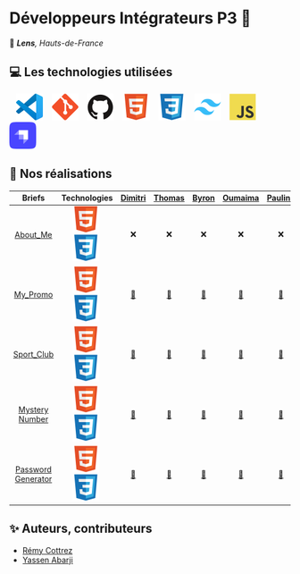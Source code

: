 # Développeurs Intégrateurs P3 🚀

📍 ***Lens**, Hauts-de-France*

## 💻 Les technologies utilisées

&nbsp;&nbsp;
![img_vscode](./img/vscode.svg)
&nbsp;&nbsp;
![img_git](./img/git.svg)
&nbsp;&nbsp;
![img_github](./img/github.svg)
&nbsp;&nbsp;
![img_html](./img/html.svg)
&nbsp;&nbsp;
![img_css](./img/css.svg)
&nbsp;&nbsp;
![img_tailwind](./img/tailwind.svg)
&nbsp;&nbsp;
![img_javascript](./img/javascript.svg)
&nbsp;&nbsp;
![img_strapi](./img/strapi.svg)

## 🚀 Nos réalisations

| Briefs | Technologies | <a href="https://github.com/PandaaxDvlpt">Dimitri</a> | <a href="https://github.com/LaCageANicolas">Thomas</a> | <a href="https://github.com/Drakane">Byron</a> | <a href="https://github.com/oumaima-gaghou">Oumaima</a> | <a href="https://github.com/Pauline-13">Pauline</a> | <a href="https://github.com/Sirolbfr">Loris</a> | <a href="https://github.com/Fionacz">Fiona</a> | <a href="https://github.com/bryanT062">Bryan</a> | <a href="https://github.com/Audrey2046">Audrey</a> | <a href="https://github.com/AlirezaAlavi7713">Alireza</a> | <a href="https://github.com/Tonny654">Tony</a> | <a href="https://github.com/nasskconcept">Nassima</a> | <a href="https://github.com/SofiaB25">Sofia</a> | <a href="https://github.com/tuirz">Luigi</a> |
| :----: | :----: | :----: | :----: | :----: | :----: | :----: | :----: | :----: | :----: | :----: | :----: | :----: | :----: | :----: | :----: |
| [About_Me](https://github.com/DEV-INTE-P3-LENS-2025/about_me) | ![img_html](./img/html.svg)&nbsp;![img_css](./img/css.svg)&nbsp; | ❌ | ❌ | ❌ | ❌ | ❌ | ❌ | ❌ | ❌ | ❌ | ❌ | ❌ | ❌ | ❌ | ❌ |
| [My_Promo](https://github.com/DEV-INTE-P3-LENS-2025/my_promo) | ![img_html](./img/html.svg)&nbsp;![img_css](./img/css.svg)&nbsp; | <a href="https://github.com/PandaaxDvlpt/brief1_DC/"> 🔗 </a> | <a href="https://github.com/LaCageANicolas/my_promo-TB"> 🔗 </a> | <a href="https://github.com/Drakane/my_promo-CB"> 🔗 </a> | <a href="https://github.com/oumaima-gaghou/my_promo-ag"> 🔗 </a> | <a href="https://github.com/Pauline-13My_promo-TP"> 🔗 </a> | <a href="https://github.com/Sirolbfr/my_promo-lb"> 🔗 </a> | <a href="https://github.com/Fionacz/my_promo_fc"> 🔗 </a> | <a href="https://github.com/bryanT062/my_promo-BT"> 🔗 </a> | <a href="https://github.com/Audrey2046"> 🔗 </a> | <a href="https://github.com/AlirezaAlavi7713"> 🔗 </a> | <a href="https://github.com/Tonny654/my_promo-TL"> 🔗 </a> | <a href="https://github.com/nasskconcept/MaPromo"> 🔗 </a> | <a href="https://github.com/SofiaB25/my_promo-sb"> 🔗 </a> | <a href="https://github.com/tuirz/mypromo-ls"> 🔗 </a> |
| [Sport_Club](https://github.com/DEV-INTE-P3-LENS-2025/sport_club) | ![img_html](./img/html.svg)&nbsp;![img_css](./img/css.svg)&nbsp; | <a href="https://github.com/PandaaxDvlpt"> 🔗 </a> | <a href="https://github.com/LaCageANicolas"> 🔗 </a> | <a href="https://github.com/Drakane"> 🔗 </a> | <a href="https://github.com/oumaima-gaghou"> 🔗 </a> | <a href="https://github.com/Pauline-13"> 🔗 </a> | <a href="https://github.com/Sirolbfr"> 🔗 </a> | <a href="https://github.com/Fionacz"> 🔗 </a> | <a href="https://github.com/bryanT062"> 🔗 </a> | <a href="https://github.com/Audrey2046"> 🔗 </a> | <a href="https://github.com/AlirezaAlavi7713"> 🔗 </a> | <a href="https://github.com/Tonny654"> 🔗 </a> | <a href="https://github.com/nasskconcept"> 🔗 </a> | <a href="https://github.com/SofiaB25"> 🔗 </a> | <a href="https://github.com/"> 🔗 </a> |
| [Mystery Number](https://github.com/DEV-INTE-P3-LENS-2025/mystery-number) | ![img_html](./img/html.svg)&nbsp;![img_css](./img/css.svg)&nbsp; | <a href="https://github.com/PandaaxDvlpt"> 🔗 </a> | <a href="https://github.com/LaCageANicolas"> 🔗 </a> | <a href="https://github.com/Drakane"> 🔗 </a> | <a href="https://github.com/oumaima-gaghou"> 🔗 </a> | <a href="https://github.com/Pauline-13"> 🔗 </a> | <a href="https://github.com/Sirolbfr"> 🔗 </a> | <a href="https://github.com/Fionacz"> 🔗 </a> | <a href="https://github.com/bryanT062"> 🔗 </a> | <a href="https://github.com/Audrey2046"> 🔗 </a> | <a href="https://github.com/AlirezaAlavi7713"> 🔗 </a> | <a href="https://github.com/Tonny654"> 🔗 </a> | <a href="https://github.com/nasskconcept"> 🔗 </a> | <a href="https://github.com/SofiaB25"> 🔗 </a> | <a href="https://github.com/"> 🔗 </a> |
| [Password Generator](https://github.com/DEV-INTE-P3-LENS-2025/password-generator) | ![img_html](./img/html.svg)&nbsp;![img_css](./img/css.svg)&nbsp; | <a href="https://github.com/PandaaxDvlpt"> 🔗 </a> | <a href="https://github.com/LaCageANicolas"> 🔗 </a> | <a href="https://github.com/Drakane"> 🔗 </a> | <a href="https://github.com/oumaima-gaghou"> 🔗 </a> | <a href="https://github.com/Pauline-13"> 🔗 </a> | <a href="https://github.com/Sirolbfr"> 🔗 </a> | <a href="https://github.com/Fionacz"> 🔗 </a> | <a href="https://github.com/bryanT062"> 🔗 </a> | <a href="https://github.com/Audrey2046"> 🔗 </a> | <a href="https://github.com/AlirezaAlavi7713"> 🔗 </a> | <a href="https://github.com/Tonny654"> 🔗 </a> | <a href="https://github.com/nasskconcept"> 🔗 </a> | <a href="https://github.com/SofiaB25"> 🔗 </a> | <a href="https://github.com/"> 🔗 </a> |

## ✨ Auteurs, contributeurs

* [Rémy Cottrez](https://github.com/RemyCTRZ)
* [Yassen Abarji](https://github.com/orgs/DEV-INTE-P3-LENS-2025/people/yabarji59)
